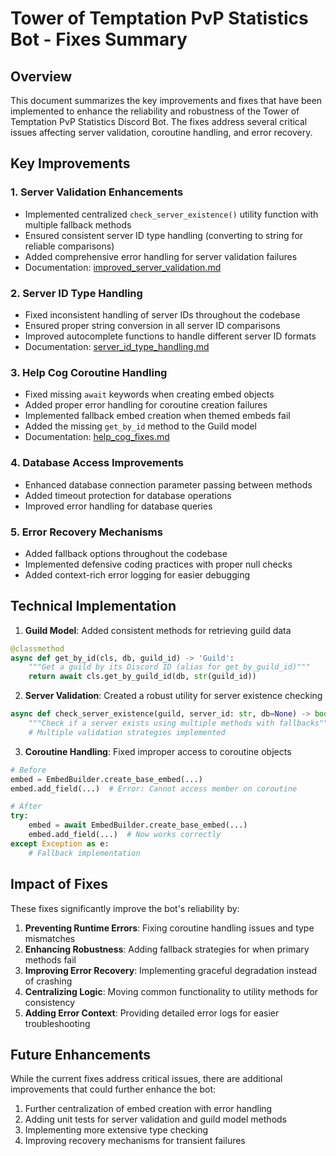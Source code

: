 # Tower of Temptation PvP Statistics Bot - Fixes Summary

## Overview
This document summarizes the key improvements and fixes that have been implemented to enhance the reliability and robustness of the Tower of Temptation PvP Statistics Discord Bot. The fixes address several critical issues affecting server validation, coroutine handling, and error recovery.

## Key Improvements

### 1. Server Validation Enhancements
- Implemented centralized `check_server_existence()` utility function with multiple fallback methods
- Ensured consistent server ID type handling (converting to string for reliable comparisons)
- Added comprehensive error handling for server validation failures
- Documentation: [improved_server_validation.md](improved_server_validation.md)

### 2. Server ID Type Handling
- Fixed inconsistent handling of server IDs throughout the codebase
- Ensured proper string conversion in all server ID comparisons
- Improved autocomplete functions to handle different server ID formats
- Documentation: [server_id_type_handling.md](server_id_type_handling.md)

### 3. Help Cog Coroutine Handling
- Fixed missing `await` keywords when creating embed objects
- Added proper error handling for coroutine creation failures
- Implemented fallback embed creation when themed embeds fail
- Added the missing `get_by_id` method to the Guild model
- Documentation: [help_cog_fixes.md](help_cog_fixes.md)

### 4. Database Access Improvements
- Enhanced database connection parameter passing between methods
- Added timeout protection for database operations
- Improved error handling for database queries

### 5. Error Recovery Mechanisms
- Added fallback options throughout the codebase
- Implemented defensive coding practices with proper null checks
- Added context-rich error logging for easier debugging

## Technical Implementation

1. **Guild Model**: Added consistent methods for retrieving guild data
```python
@classmethod
async def get_by_id(cls, db, guild_id) -> 'Guild':
    """Get a guild by its Discord ID (alias for get_by_guild_id)"""
    return await cls.get_by_guild_id(db, str(guild_id))
```

2. **Server Validation**: Created a robust utility for server existence checking
```python
async def check_server_existence(guild, server_id: str, db=None) -> bool:
    """Check if a server exists using multiple methods with fallbacks"""
    # Multiple validation strategies implemented
```

3. **Coroutine Handling**: Fixed improper access to coroutine objects
```python
# Before
embed = EmbedBuilder.create_base_embed(...)
embed.add_field(...)  # Error: Cannot access member on coroutine

# After
try:
    embed = await EmbedBuilder.create_base_embed(...)
    embed.add_field(...)  # Now works correctly
except Exception as e:
    # Fallback implementation
```

## Impact of Fixes

These fixes significantly improve the bot's reliability by:

1. **Preventing Runtime Errors**: Fixing coroutine handling issues and type mismatches
2. **Enhancing Robustness**: Adding fallback strategies for when primary methods fail
3. **Improving Error Recovery**: Implementing graceful degradation instead of crashing
4. **Centralizing Logic**: Moving common functionality to utility methods for consistency
5. **Adding Error Context**: Providing detailed error logs for easier troubleshooting

## Future Enhancements

While the current fixes address critical issues, there are additional improvements that could further enhance the bot:

1. Further centralization of embed creation with error handling
2. Adding unit tests for server validation and guild model methods
3. Implementing more extensive type checking
4. Improving recovery mechanisms for transient failures
